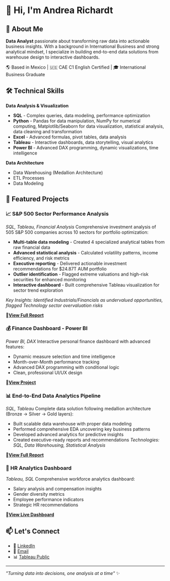# 👋 Hi, I'm Andrea Richardt

## 🎯 About Me
**Data Analyst** passionate about transforming raw data into actionable business insights. With a background in International Business and strong analytical mindset, I specialize in building end-to-end data solutions from warehouse design to interactive dashboards.

🌎 Based in Mexico | 🇺🇸 CAE C1 English Certified | 🎓 International Business Graduate

## 🛠️ Technical Skills

**Data Analysis & Visualization**
* **SQL** - Complex queries, data modeling, performance optimization
* **Python** - Pandas for data manipulation, NumPy for numerical computing, Matplotlib/Seaborn for data visualization, statistical analysis, data cleaning and transformation
* **Excel** - Advanced formulas, pivot tables, data analysis
* **Tableau** - Interactive dashboards, data storytelling, visual analytics
* **Power BI** - Advanced DAX programming, dynamic visualizations, time intelligence

**Data Architecture**
* Data Warehousing (Medallion Architecture)
* ETL Processes
* Data Modeling

## 🚀 Featured Projects

### 📈 S&P 500 Sector Performance Analysis
*SQL, Tableau, Financial Analysis*
Comprehensive investment analysis of 505 S&P 500 companies across 10 sectors for portfolio optimization:
* **Multi-table data modeling** - Created 4 specialized analytical tables from raw financial data
* **Advanced statistical analysis** - Calculated volatility patterns, income efficiency, and risk metrics
* **Executive reporting** - Delivered actionable investment recommendations for $24.87T AUM portfolio
* **Outlier identification** - Flagged extreme valuations and high-risk securities for enhanced monitoring
* **Interactive dashboard** - Built comprehensive Tableau visualization for sector trend exploration

*Key Insights: Identified Industrials/Financials as undervalued opportunities, flagged Technology sector overvaluation risks*

**🔗[View Full Report](https://github.com/AndreaRichardt/sp500-sector-analysis.git)**

### 💰 Finance Dashboard - Power BI
*Power BI, DAX*
Interactive personal finance dashboard with advanced features:
* Dynamic measure selection and time intelligence
* Month-over-Month performance tracking
* Advanced DAX programming with conditional logic
* Clean, professional UI/UX design
  
**🔗[View Project](https://github.com/AndreaRichardt/Finance-Power-BI-Dasboard.git)**

### 📊 End-to-End Data Analytics Pipeline
*SQL, Tableau*
Complete data solution following medallion architecture (Bronze → Silver → Gold layers):
* Built scalable data warehouse with proper data modeling
* Performed comprehensive EDA uncovering key business patterns
* Developed advanced analytics for predictive insights
* Created executive-ready reports and recommendations
*Technologies: SQL, Data Warehousing, Statistical Analysis*

**🔗[View Full Report](https://github.com/AndreaRichardt/Warehouse-data-analytics.git)**

### 👥 HR Analytics Dashboard
*Tableau, SQL*
Comprehensive workforce analytics dashboard:
* Salary analysis and compensation insights
* Gender diversity metrics
* Employee performance indicators
* Strategic HR recommendations

**🔗[View Live Dashboard](https://public.tableau.com/views/HRDashboard_17527668542800/HRResourcesOverview?:language=en-US&:sid=&:redirect=auth&:display_count=n&:origin=viz_share_link)**

## 📫 Let's Connect

- 💼 [LinkedIn](www.linkedin.com/in/andrea-richardt-rios)
- 📧 [Email](andrearichardtrios@gmail.com.com)
- 📊 [Tableau Public](https://public.tableau.com/app/profile/andrea.richardt)

---

*"Turning data into decisions, one analysis at a time"* ✨

<!--
**yourusername/yourusername** is a ✨ _special_ ✨ repository because its `README.md` appears on your GitHub profile.
-->
